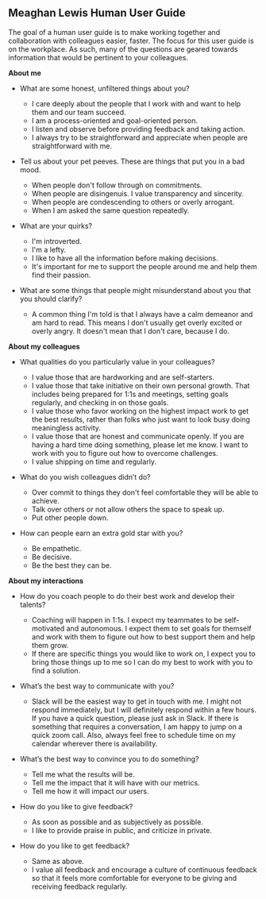 ## Meaghan Lewis Human User Guide

The goal of a human user guide is to make working together and collaboration with colleagues easier, faster. The focus for this user guide is on the workplace. As such, many of the questions are geared towards information that would be pertinent to your colleagues.

**About me**

- What are some honest, unfiltered things about you?

  - I care deeply about the people that I work with and want to help them and our team succeed.
  - I am a process-oriented and goal-oriented person.
  - I listen and observe before providing feedback and taking action.
  - I always try to be straightforward and appreciate when people are straightforward with me.

- Tell us about your pet peeves. These are things that put you in a bad mood.
  - When people don't follow through on commitments.
  - When people are disingenuis. I value transparency and sincerity.
  - When people are condescending to others or overly arrogant.
  - When I am asked the same question repeatedly.

- What are your quirks?
  - I'm introverted.
  - I'm a lefty.
  - I like to have all the information before making decisions.
  - It's important for me to support the people around me and help them find their passion.
  
- What are some things that people might misunderstand about you that you should clarify?
  -  A common thing I'm told is that I always have a calm demeanor and am hard to read. This means I don't usually get overly excited or overly angry. It doesn't mean that I don't care, because I do.

**About my colleagues**

- What qualities do you particularly value in your colleagues?
  - I value those that are hardworking and are self-starters.
  - I value those that take initiative on their own personal growth. That includes being prepared for 1:1s and meetings, setting goals regularly, and checking in on those goals.
  - I value those who favor working on the highest impact work to get the best results, rather than folks who just want to look busy doing meaningless activity.
  - I value those that are honest and communicate openly. If you are having a hard time doing something, please let me know. I want to work with you to figure out how to overcome challenges.
  - I value shipping on time and regularly.
  
- What do you wish colleagues didn’t do?
  - Over commit to things they don't feel comfortable they will be able to achieve.
  - Talk over others or not allow others the space to speak up.
  - Put other people down.
  
- How can people earn an extra gold star with you?
  - Be empathetic.
  - Be decisive.
  - Be the best they can be.

**About my interactions**

- How do you coach people to do their best work and develop their talents?
  - Coaching will happen in 1:1s. I expect my teammates to be self-motivated and autonomous. I expect them to set goals for themself and work with them to figure out how to best support them and help them grow.
  - If there are specific things you would like to work on, I expect you to bring those things up to me so I can do my best to work with you to find a solution.

- What’s the best way to communicate with you?
  - Slack will be the easiest way to get in touch with me. I might not respond immediately, but I will definitely respond within a few hours. If you have a quick question, please just ask in Slack. If there is something that requires a conversation, I am happy to jump on a quick zoom call. Also, always feel free to schedule time on my calendar wherever there is availability.

- What’s the best way to convince you to do something?
  - Tell me what the results will be.
  - Tell me the impact that it will have with our metrics.
  - Tell me how it will impact our users.

- How do you like to give feedback?
  - As soon as possible and as subjectively as possible. 
  - I like to provide praise in public, and criticize in private.

- How do you like to get feedback?
  - Same as above.
  - I value all feedback and encourage a culture of continuous feedback so that it feels more comfortable for everyone to be giving and receiving feedback regularly.

